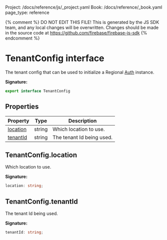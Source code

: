 Project: /docs/reference/js/_project.yaml
Book: /docs/reference/_book.yaml
page_type: reference

{% comment %}
DO NOT EDIT THIS FILE!
This is generated by the JS SDK team, and any local changes will be
overwritten. Changes should be made in the source code at
https://github.com/firebase/firebase-js-sdk
{% endcomment %}

# TenantConfig interface
The tenant config that can be used to initialize a Regional [Auth](./auth.auth.md#auth_interface) instance.

<b>Signature:</b>

```typescript
export interface TenantConfig 
```

## Properties

|  Property | Type | Description |
|  --- | --- | --- |
|  [location](./auth.tenantconfig.md#tenantconfiglocation) | string | Which location to use. |
|  [tenantId](./auth.tenantconfig.md#tenantconfigtenantid) | string | The tenant Id being used. |

## TenantConfig.location

Which location to use.

<b>Signature:</b>

```typescript
location: string;
```

## TenantConfig.tenantId

The tenant Id being used.

<b>Signature:</b>

```typescript
tenantId: string;
```
